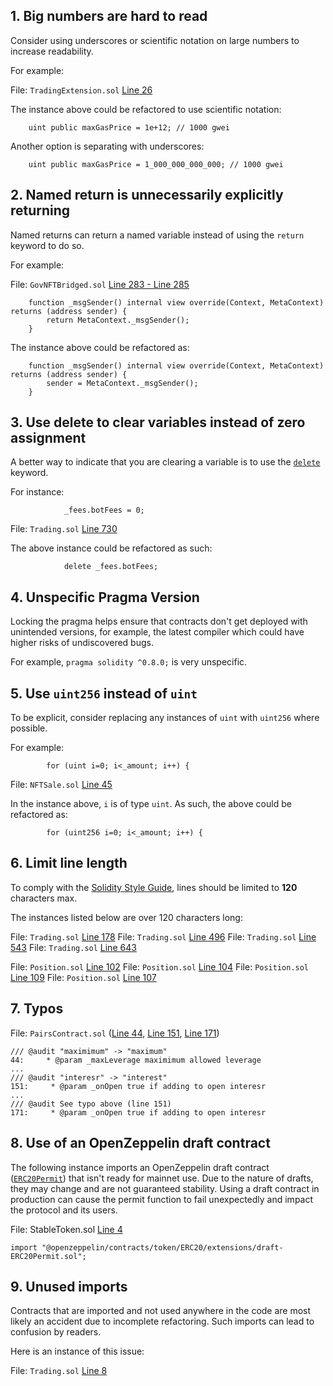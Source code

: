 ## 1. Big numbers are hard to read

Consider using underscores or scientific notation on large numbers to increase readability.

For example:

File: `TradingExtension.sol` [Line 26](https://github.com/code-423n4/2022-12-tigris/blob/main/contracts/TradingExtension.sol#L26)

The instance above could be refactored to use scientific notation:

```solidity
    uint public maxGasPrice = 1e+12; // 1000 gwei
```

Another option is separating with underscores:

```solidity
    uint public maxGasPrice = 1_000_000_000_000; // 1000 gwei
```

## 2. Named return is unnecessarily explicitly returning

Named returns can return a named variable instead of using the `return` keyword to do so.

For example:

File: `GovNFTBridged.sol` [Line 283 - Line 285](https://github.com/code-423n4/2022-12-tigris/blob/main/contracts/GovNFTBridged.sol#L283-L285)

```solidity
    function _msgSender() internal view override(Context, MetaContext) returns (address sender) {
        return MetaContext._msgSender();
    }
```

The instance above could be refactored as:

```solidity
    function _msgSender() internal view override(Context, MetaContext) returns (address sender) {
        sender = MetaContext._msgSender();
    }
```

## 3. Use delete to clear variables instead of zero assignment

A better way to indicate that you are clearing a variable is to use the [`delete`](https://docs.soliditylang.org/en/v0.8.17/types.html#delete) keyword.

For instance:

```solidity
            _fees.botFees = 0;
```

File: `Trading.sol` [Line 730](https://github.com/code-423n4/2022-12-tigris/blob/main/contracts/Trading.sol#L730)

The above instance could be refactored as such:

```solidity
            delete _fees.botFees;
```

## 4. Unspecific Pragma Version

Locking the pragma helps ensure that contracts don't get deployed with unintended versions, for example, the latest compiler which could have higher risks of undiscovered bugs.

For example, `pragma solidity ^0.8.0;` is very unspecific.

## 5. Use `uint256` instead of `uint`

To be explicit, consider replacing any instances of `uint` with `uint256` where possible.

For example:

```solidity
        for (uint i=0; i<_amount; i++) {
```

File: `NFTSale.sol` [Line 45](https://github.com/code-423n4/2022-12-tigris/blob/main/contracts/NFTSale.sol#L45)

In the instance above, `i` is of type `uint`. As such, the above could be refactored as:

```solidity
        for (uint256 i=0; i<_amount; i++) {
```

## 6. Limit line length

To comply with the [Solidity Style Guide](https://docs.soliditylang.org/en/develop/style-guide.html#maximum-line-length), lines should be limited to **120** characters max.

The instances listed below are over 120 characters long:

File: `Trading.sol` [Line 178](https://github.com/code-423n4/2022-12-tigris/blob/main/contracts/Trading.sol#L178)
File: `Trading.sol` [Line 496](https://github.com/code-423n4/2022-12-tigris/blob/main/contracts/Trading.sol#L496)
File: `Trading.sol` [Line 543](https://github.com/code-423n4/2022-12-tigris/blob/main/contracts/Trading.sol#L543)
File: `Trading.sol` [Line 643](https://github.com/code-423n4/2022-12-tigris/blob/main/contracts/Trading.sol#L643)

File: `Position.sol` [Line 102](https://github.com/code-423n4/2022-12-tigris/blob/main/contracts/Position.sol#L102)
File: `Position.sol` [Line 104](https://github.com/code-423n4/2022-12-tigris/blob/main/contracts/Position.sol#L104)
File: `Position.sol` [Line 109](https://github.com/code-423n4/2022-12-tigris/blob/main/contracts/Position.sol#L109)
File: `Position.sol` [Line 107](https://github.com/code-423n4/2022-12-tigris/blob/main/contracts/Position.sol#L107)

## 7. Typos

File: `PairsContract.sol` ([Line 44](https://github.com/code-423n4/2022-12-tigris/blob/main/contracts/PairsContract.sol#L44), [Line 151](https://github.com/code-423n4/2022-12-tigris/blob/main/contracts/PairsContract.sol#L151), [Line 171](https://github.com/code-423n4/2022-12-tigris/blob/main/contracts/PairsContract.sol#L171))

```
/// @audit "maximimum" -> "maximum"
44:     * @param _maxLeverage maximimum allowed leverage
...
/// @audit "interesr" -> "interest"
151:     * @param _onOpen true if adding to open interesr
...
/// @audit See typo above (line 151)
171:     * @param _onOpen true if adding to open interesr
```

## 8. Use of an OpenZeppelin draft contract

The following instance imports an OpenZeppelin draft contract ([`ERC20Permit`](https://docs.openzeppelin.com/contracts/3.x/api/drafts#ERC20Permit)) that isn't ready for mainnet use. Due to the nature of drafts, they may change and are not guaranteed stability. Using a draft contract in production can cause the permit function to fail unexpectedly and impact the protocol and its users.

File: StableToken.sol [Line 4](https://github.com/code-423n4/2022-12-tigris/blob/main/contracts/StableToken.sol#L4)

```solidity
import "@openzeppelin/contracts/token/ERC20/extensions/draft-ERC20Permit.sol";
```

## 9. Unused imports

Contracts that are imported and not used anywhere in the code are most likely an accident due to incomplete refactoring. Such imports can lead to confusion by readers.

Here is an instance of this issue:

File: `Trading.sol` [Line 8](https://github.com/code-423n4/2022-12-tigris/blob/main/contracts/Trading.sol#L8)
